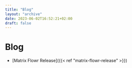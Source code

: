 ```yaml
---
title: "Blog"
layout: "archive"
date: 2023-06-02T16:52:21+02:00
draft: false
---
```


# Blog

- [Matrix Flowr Release]({{< ref "matrix-flowr-release" >}})

